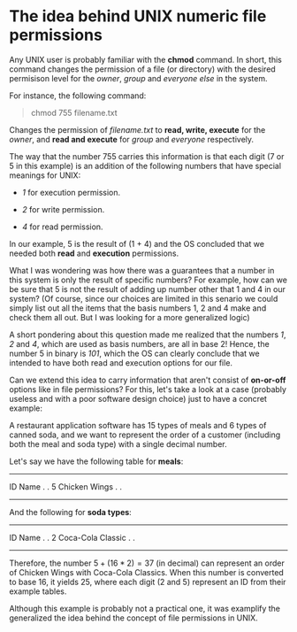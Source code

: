 # The idea behind UNIX numeric file permissions

Any UNIX user is probably familiar with the **chmod** command.
In short, this command changes the permission of a file (or directory) with the desired permisison level for the *owner*,
*group* and *everyone else* in the system.

For instance, the following command:

> chmod 755 filename.txt

Changes the permission of *filename.txt* to **read, write, execute** for
the *owner*, and **read and execute** for *group* and *everyone*
respectively.

The way that the number 755 carries this information is that each digit
(7 or 5 in this example) is an addition of the following numbers that
have special meanings for UNIX:

-   *1* for execution permission.

-   *2* for write permission.

-   *4* for read permission.

In our example, 5 is the result of (1 + 4) and the OS concluded that we
needed both **read** and **execution** permissions.

What I was wondering was how there was a guarantees that a number in
this system is only the result of specific numbers? For example, how can
we be sure that 5 is not the result of adding up number other that 1 and
4 in our system? (Of course, since our choices are limited in this
senario we could simply list out all the items that the basis numbers 1,
2 and 4 make and check them all out. But I was looking for a more
generalized logic)

A short pondering about this question made me realized that the numbers
*1*, *2* and *4*, which are used as basis numbers, are all in base 2!
Hence, the number 5 in binary is *101*, which the OS can clearly
conclude that we intended to have both read and execution options for
our file.

Can we extend this idea to carry information that aren't consist of
**on-or-off** options like in file permissions? For this, let's take a
look at a case (probably useless and with a poor software design choice)
just to have a concret example:

A restaurant application software has 15 types of meals and 6 types of
canned soda, and we want to represent the order of a customer (including
both the meal and soda type) with a single decimal number.

Let's say we have the following table for **meals**:

  ---- ---------------
  ID   Name
  .    .
  5    Chicken Wings
  .    .
  ---- ---------------

And the following for **soda types**:

  ---- -------------------
  ID   Name
  .    .
  2    Coca-Cola Classic
  .    .
  ---- -------------------

Therefore, the number $5 + (16*2) = 37$ (in decimal) can represent an
order of Chicken Wings with Coca-Cola Classics. When this number is
converted to base 16, it yields 25, where each digit (2 and 5) represent
an ID from their example tables.

Although this example is probably not a practical one, it was examplify the generalized
the idea behind the concept of file permissions in UNIX.
